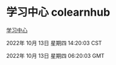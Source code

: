 # 学习中心 colearnhub
[学习中心](http://27.19.33.125:56308/colearnhub/)

2022年 10月 13日 星期四 14:20:03 CST

2022年 10月 13日 星期四 06:20:03 GMT
